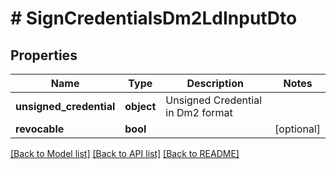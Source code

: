 # # SignCredentialsDm2LdInputDto

## Properties

Name | Type | Description | Notes
------------ | ------------- | ------------- | -------------
**unsigned_credential** | **object** | Unsigned Credential in Dm2 format |
**revocable** | **bool** |  | [optional]

[[Back to Model list]](../../README.md#models) [[Back to API list]](../../README.md#endpoints) [[Back to README]](../../README.md)
